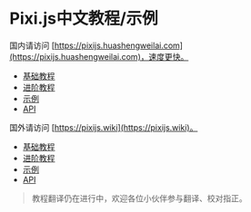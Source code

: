 
# Pixi.js中文教程/示例

国内请访问 [https://pixijs.huashengweilai.com](https://pixijs.huashengweilai.com)，速度更快。

- [基础教程](https://pixijs.huashengweilai.com/guide/start/1.introduction.html)
- [进阶教程](https://pixijs.huashengweilai.com/guide/parallax-scroller/part-1.html)
- [示例](https://pixijs.huashengweilai.com/pages/example/container.html)
- [API](http://b.aitrade.ga/pixi.js-cn/)
  
国外请访问 [https://pixijs.wiki](https://pixijs.wiki)。

- [基础教程](https://pixijs.wiki/guide/start/1.introduction.html)
- [进阶教程](https://pixijs.wiki/guide/parallax-scroller/part-1.html)
- [示例](https://pixijs.wiki/pages/example/container.html)
- [API](http://b.aitrade.ga/pixi.js-cn/)


> 教程翻译仍在进行中，欢迎各位小伙伴参与翻译、校对指正。